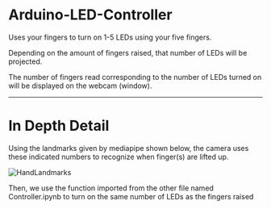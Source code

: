 # Arduino-LED-Controller

Uses your fingers to turn on 1-5 LEDs using your five fingers. 

Depending on the amount of fingers raised, that number of LEDs will be projected. 

The number of fingers read corresponding to the number of LEDs turned on will be displayed on the webcam (window).


-------------------------------------------------------------------------------------------------------------------------------------------------------------------------


# In Depth Detail 

Using the landmarks given by mediapipe shown below, the camera uses these indicated numbers to recognize when finger(s) are lifted up. 

![HandLandmarks](https://user-images.githubusercontent.com/95951042/160973274-ee0d8b6c-b559-4152-b99a-a3934eedb0f8.png)

Then, we use the function imported from the other file named Controller.ipynb to turn on the same number of LEDs as the fingers raised
